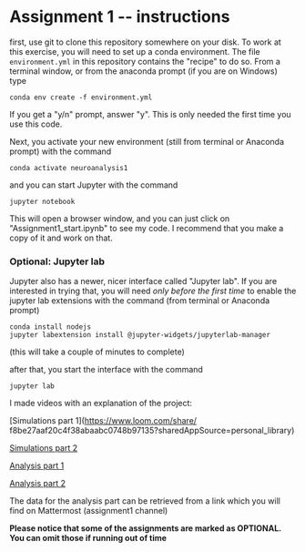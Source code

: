 # Assignment 1 -- instructions


first, use git to clone this repository somewhere on your disk.
To work at this exercise, you will need to set up a conda environment. 
The file `environment.yml` in this repository contains the "recipe" to do so. 
From a terminal window, or from the anaconda prompt (if you are on Windows) type 

```
conda env create -f environment.yml
```

If you get a "y/n" prompt, answer "y".
This is only needed the first time you use this code. 

Next, you activate your new environment (still from terminal or Anaconda prompt) with the command 

```
conda activate neuroanalysis1
```

and you can start Jupyter with the command 

```
jupyter notebook
```


This will open a browser window, and you can just click on "Assignment1_start.ipynb" to see my code. I recommend that you make a copy of it and work on that. 

### Optional: Jupyter lab 

Jupyter also has a newer, nicer interface called "Jupyter lab". If you are interested in trying that, you will need *only before the first time* to enable the jupyter lab extensions with the command (from terminal or Anaconda prompt)

```
conda install nodejs
jupyter labextension install @jupyter-widgets/jupyterlab-manager
```

(this will take a couple of minutes to complete)

after that, you start the interface with the command 

```
jupyter lab 
```

I made videos with an explanation of the project: 

[Simulations part 1](https://www.loom.com/share/
f8be27aaf20c4f38abaabc0748b97135?sharedAppSource=personal_library)

[Simulations part 2](https://www.loom.com/share/f8be27aaf20c4f38abaabc0748b97135)

[Analysis part 1](https://www.loom.com/share/d5647a55d556434bb8235927b7e96769)

[Analysis part 2](https://www.loom.com/share/ffaa0c2bf81e447d92ac3bf976d37f41)

The data for the analysis part can be retrieved from a link which you will find on Mattermost (assignment1 channel)

**Please notice that some of the assignments are marked as OPTIONAL. You can omit those if running out of time**  